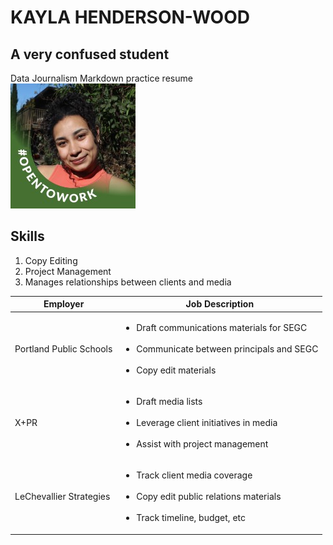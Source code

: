 # KAYLA HENDERSON-WOOD
## A very confused student

Data Journalism Markdown practice resume <br/>
!['kayla','Headshot of Kayla Henderson-Wood'](/kayla.jpg) 
<br/> 
## Skills
  1. Copy Editing
  2. Project Management
  3. Manages relationships between clients and media

|Employer|Job Description|
|---|---|
|Portland Public Schools|<ul><li> Draft communications materials for SEGC </li> <br> <li> Communicate between principals and SEGC</li> <br> <li>Copy edit materials|
|X+PR|<ul><li> Draft media lists </li> <br> <li> Leverage client initiatives in media </li> <br> <li> Assist with project management|
|LeChevallier Strategies|<ul><li> Track client media coverage  </li> <br> <li> Copy edit public relations materials </li> <br> <li> Track timeline, budget, etc|
